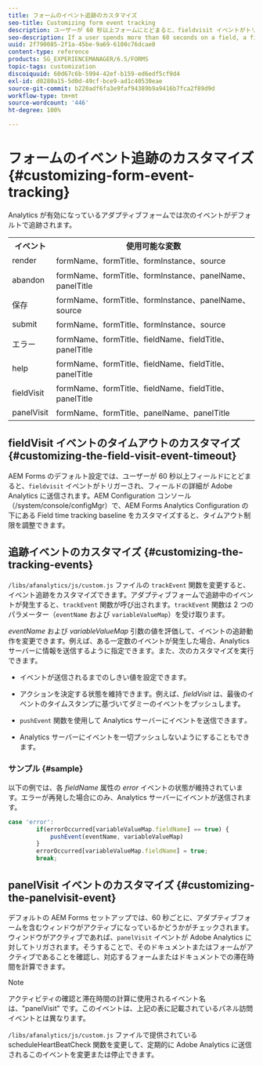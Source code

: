 ```yaml
---
title: フォームのイベント追跡のカスタマイズ
seo-title: Customizing form event tracking
description: ユーザーが 60 秒以上フォームにとどまると、fieldvisit イベントがトリガーされ、フィールドの詳細が Adobe SiteCatalyst に送信されます。
seo-description: If a user spends more than 60 seconds on a field, a fieldvisit event is triggered and the details of the field are sent to Adobe SiteCatalyst.
uuid: 2f790085-2f1a-45be-9a69-6100c76dcae0
content-type: reference
products: SG_EXPERIENCEMANAGER/6.5/FORMS
topic-tags: customization
discoiquuid: 60d67c6b-5994-42ef-b159-ed6edf5cf9d4
exl-id: d0280a15-5d0d-49cf-bce9-ad1c40530eae
source-git-commit: b220adf6fa3e9faf94389b9a9416b7fca2f89d9d
workflow-type: tm+mt
source-wordcount: '446'
ht-degree: 100%

---
```


# フォームのイベント追跡のカスタマイズ {#customizing-form-event-tracking}

Analytics が有効になっているアダプティブフォームでは次のイベントがデフォルトで追跡されます。

<table>
 <tbody>
  <tr>
   <th>イベント</th>
   <th>使用可能な変数</th>
  </tr>
  <tr>
   <td>render</td>
   <td>formName、formTitle、formInstance、source</td>
  </tr>
  <tr>
   <td>abandon</td>
   <td>formName、formTitle、formInstance、panelName、panelTitle</td>
  </tr>
  <tr>
   <td>保存</td>
   <td>formName、formTitle、formInstance、panelName、source</td>
  </tr>
  <tr>
   <td>submit</td>
   <td>formName、formTitle、formInstance、source</td>
  </tr>
  <tr>
   <td>エラー</td>
   <td>formName、formTitle、fieldName、fieldTitle、panelTitle</td>
  </tr>
  <tr>
   <td>help</td>
   <td>formName、formTitle、fieldName、fieldTitle、panelTitle</td>
  </tr>
  <tr>
   <td>fieldVisit</td>
   <td>formName、formTitle、fieldName、fieldTitle、panelTitle<br /> </td>
  </tr>
  <tr>
   <td>panelVisit</td>
   <td>formName、formTitle、panelName、panelTitle</td>
  </tr>
 </tbody>
</table>

## fieldVisit イベントのタイムアウトのカスタマイズ {#customizing-the-field-visit-event-timeout}

AEM Forms のデフォルト設定では、ユーザーが 60 秒以上フィールドにとどまると、`fieldvisit` イベントがトリガーされ、フィールドの詳細が Adobe Analytics に送信されます。AEM Configuration コンソール（/system/console/configMgr）で、AEM Forms Analytics Configuration の下にある Field time tracking baseline をカスタマイズすると、タイムアウト制限を調整できます。

## 追跡イベントのカスタマイズ {#customizing-the-tracking-events}

`/libs/afanalytics/js/custom.js` ファイルの `trackEvent` 関数を変更すると、イベント追跡をカスタマイズできます。アダプティブフォームで追跡中のイベントが発生すると、`trackEvent` 関数が呼び出されます。`trackEvent` 関数は 2 つのパラメーター（`eventName` および `variableValueMap`）を受け取ります。

*eventName* および *variableValueMap* 引数の値を評価して、イベントの追跡動作を変更できます。例えば、ある一定数のイベントが発生した場合、Analytics サーバーに情報を送信するように指定できます。また、次のカスタマイズを実行できます。

* イベントが送信されるまでのしきい値を設定できます。
* アクションを決定する状態を維持できます。例えば、*fieldVisit* は、最後のイベントのタイムスタンプに基づいてダミーのイベントをプッシュします。
* `pushEvent` 関数を使用して Analytics サーバーにイベントを送信できます&#x200B;*。*

* Analytics サーバーにイベントを一切プッシュしないようにすることもできます。

### サンプル {#sample}

以下の例では、各 *fieldName* 属性の *error* イベントの状態が維持されています。エラーが再発した場合にのみ、Analytics サーバーにイベントが送信されます。

```javascript
case 'error':
        if(errorOccurred[variableValueMap.fieldName] == true) {
            pushEvent(eventName, variableValueMap)
        }
        errorOccurred[variableValueMap.fieldName] = true;
        break;
```

## panelVisit イベントのカスタマイズ {#customizing-the-panelvisit-event}

デフォルトの AEM Forms セットアップでは、60 秒ごとに、アダプティブフォームを含むウィンドウがアクティブになっているかどうかがチェックされます。ウィンドウがアクティブであれば、`panelVisit` イベントが Adobe Analytics に対してトリガされます。そうすることで、そのドキュメントまたはフォームがアクティブであることを確認し、対応するフォームまたはドキュメントでの滞在時間を計算できます。

>[!NOTE]
>
>アクティビティの確認と滞在時間の計算に使用されるイベント名は、&quot;panelVisit&quot; です。このイベントは、上記の表に記載されているパネル訪問イベントとは異なります。

`/libs/afanalytics/js/custom.js` ファイルで提供されている scheduleHeartBeatCheck 関数を変更して、定期的に Adobe Analytics に送信されるこのイベントを変更または停止できます。
